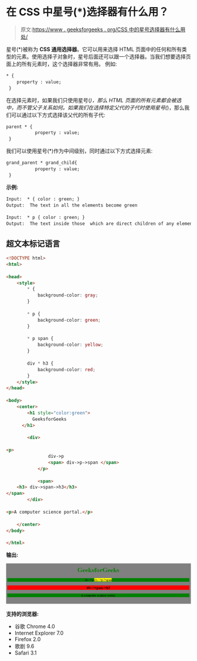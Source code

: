 # 在 CSS 中星号(*)选择器有什么用？

> 原文:[https://www . geeksforgeeks . org/CSS 中的星号选择器有什么用处/](https://www.geeksforgeeks.org/what-is-the-use-of-asterisk-selector-in-css/)

星号(*)被称为 **CSS 通用选择器**。它可以用来选择 HTML 页面中的任何和所有类型的元素。使用选择子对象时，星号后面还可以跟一个选择器。当我们想要选择页面上的所有元素时，这个选择器非常有用。
例如:

```html
* {
    property : value;
 }
```

在选择元素时，如果我们只使用星号(*)，那么 HTML 页面的所有元素都会被选中，而不管父子关系如何。如果我们在选择特定父代的子代时使用星号(*)，那么我们可以通过以下方式选择该父代的所有子代:

```html
parent * {
           property : value;
 }
```

我们可以使用星号(*)作为中间级别，同时通过以下方式选择元素:

```html
grand_parent * grand_child{
           property : value;
 }
```

**示例:**

```html
Input:  * { color : green; }
Output:  The text in all the elements become green

Input:  * p { color : green; }
Output:  The text inside those  which are direct children of any elements of HTML the page will become green.
```

## 超文本标记语言

```html
<!DOCTYPE html>
<html>

<head>
    <style>
        * {
            background-color: gray;
        }

        * p {
            background-color: green;
        }

        * p span {
            background-color: yellow;
        }

        div * h3 {
            background-color: red;
        }
    </style>
</head>

<body>
    <center>
        <h1 style="color:green">
          GeeksforGeeks
      </h1>

        <div>

<p>
                div->p
                <span> div->p->span </span>
            </p>

            <span>
    <h3> div->span->h3</h3>
</span>
        </div>

<p>A computer science portal.</p>

    </center>
</body>

</html>
```

**输出:**

![](img/2d731ec800d9f3f6abc70243b7d87d56.png)

**支持的浏览器:**

*   谷歌 Chrome 4.0
*   Internet Explorer 7.0
*   Firefox 2.0
*   歌剧 9.6
*   Safari 3.1